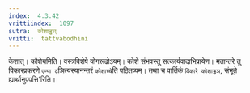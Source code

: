 ```yaml
---
index:  4.3.42
vrittiindex:  1097
sutra:  कोशाड्ढञ्
vritti:  tattvabodhini 
---
```


केशात्। कौशेयमिति। वस्त्रविशेषे योगरूढोऽयम्। कोशे संभवस्तु सत्कार्यवादाभिप्रायेण। मतान्तरे तु विकारप्रकरणे `एण्या ढ`ञित्यस्यानन्तरं `कोशाच्चे`ति पठितव्यम्। तथा च वार्तिकं `विकारे कोशाड्ढञ`, संभूते ह्यार्थानुपपत्ति'रिति।

